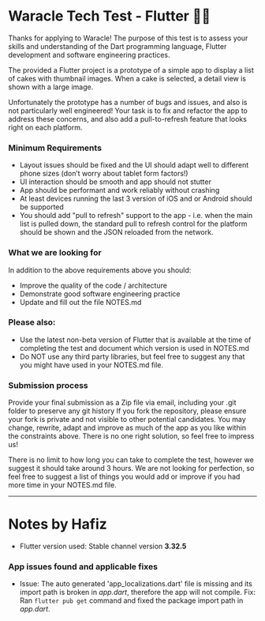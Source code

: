 # Waracle Tech Test - Flutter :technologist:

Thanks for applying to Waracle!  The purpose of this test is to assess your skills and understanding of the Dart programming language, Flutter development and software engineering practices.

The provided a Flutter project is a prototype of a simple app to display a list of cakes with thumbnail images. When a cake is selected, a detail view is shown with a large image.

Unfortunately the prototype has a number of bugs and issues, and also is not particularly well engineered! Your task is to fix and refactor the app to address these concerns, and also add a pull-to-refresh feature that looks right on each platform.

### Minimum Requirements

- Layout issues should be fixed and the UI should adapt well to different phone sizes (don’t worry about tablet form factors!)
- UI interaction should be smooth and app should not stutter
- App should be performant and work reliably without crashing
- At least devices running the last 3 version of iOS and or Android should be supported
- You should add "pull to refresh" support to the app - i.e. when the main list is pulled down, the standard pull to refresh control for the platform should be shown and the JSON reloaded from the network.

### What we are looking for

In addition to the above requirements above you should:
- Improve the quality of the code / architecture
- Demonstrate good software engineering practice
- Update and fill out the file NOTES.md

### Please also:

- Use the latest non-beta version of Flutter that is available at the time of completing the test and document which version is used in NOTES.md
- Do NOT use any third party libraries, but feel free to suggest any that you might have used in your NOTES.md file.

### Submission process

Provide your final submission as a Zip file via email, including your .git folder to preserve any git history
If you fork the repository, please ensure your fork is private and not visible to other potential candidates.
You may change, rewrite, adapt and improve as much of the app as you like within the constraints above. There is no one right solution, so feel free to impress us!

There is no limit to how long you can take to complete the test, however we suggest it should take around 3 hours. We are not looking for perfection, so feel free to suggest a list of things you would add or improve if you had more time in your NOTES.md file.

---

# Notes by Hafiz 

- Flutter version used: Stable channel version **3.32.5**

### App issues found and applicable fixes

- Issue: The auto generated 'app_localizations.dart' file is missing and its import path is broken in _app.dart_, therefore the app will not compile. 
Fix: Ran `flutter pub get` command and fixed the package import path in _app.dart_.
